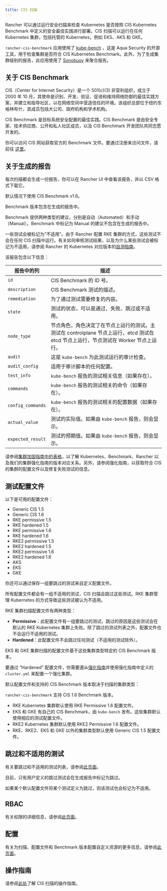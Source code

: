 ```yaml
---
title: CIS 扫描
---
```


Rancher 可以通过运行安全扫描来检查 Kubernetes 是否按照 CIS Kubernetes Benchmark 中定义的安全最佳实践进行部署。CIS 扫描可以运行在任何 Kubernetes 集群，包括托管的 Kubernetes，例如 EKS、AKS 和 GKE。

`rancher-cis-benchmark` 应用使用了  <a href="https://github.com/aquasecurity/kube-bench" target="_blank">kube-bench</a> ，这是 Aqua Security 的开源工具，用于检查集群是否符合 CIS Kubernetes Benchmark。此外，为了生成集群级别的报告，此应用使用了  <a href="https://github.com/vmware-tanzu/sonobuoy" target="_blank">Sonobuoy</a> 来聚合报告。


## 关于 CIS Benchmark

CIS（Center for Internet Security）是一个 501(c\)(3) 非营利组织，成立于 2000 年 10 月，其使命是识别、开发、验证、促进和维持网络防御的最佳实践方案，并建立和指导社区，以在网络空间中营造信任的环境。该组织总部位于纽约东格林布什，其成员包括大公司、政府机构和学术机构。

CIS Benchmark 是目标系统安全配置的最佳实践。CIS Benchmark 是由安全专家、技术供应商、公开和私人社区成员，以及 CIS Benchmark 开发团队共同志愿开发的。

你可以访问 CIS 网站获取官方的 Benchmark 文件。要通过注册来访问文件，请前往
<a href="https://learn.cisecurity.org/benchmarks" target="_blank">这里</a>。

## 关于生成的报告

每次扫描都会生成一份报告，你可以在 Rancher UI 中查看该报告，并以 CSV 格式下载它。

默认情况下使用 CIS Benchmark v1.6。

Benchmark 版本包含在生成的报告中。

Benchmark 提供两种类型的建议，分别是自动（Automated）和手动（Manual）。Benchmark 中标记为 Manual 的建议不包含在生成的报告中。

一些测试会被标记为“不适用”。由于 Rancher 配置 RKE 集群的方式，这些测试不会在任何 CIS 扫描中运行。有关如何审核测试结果，以及为什么某些测试会被标记为不适用，请参阅 Rancher 的 Kubernetes 对应版本的[自测指南](./rancher-security.md#cis-benchmark-和自我评估)。

该报告包含以下信息：

| 报告中的列 | 描述 |
|------------------|-------------|
| `id` | CIS Benchmark 的 ID 号。 |
| `description` | CIS Benchmark 测试的描述。 |
| `remediation` | 为了通过测试需要修复的内容。 |
| `state` | 测试的状态，可以是通过、失败、跳过或不适用。 |
| `node_type` | 节点角色，角色决定了在节点上运行的测试。主测试在 controlplane 节点上运行，etcd 测试在 etcd 节点上运行，节点测试在 Worker 节点上运行。 |
| `audit` | 这是 `kube-bench` 为此测试运行的审计检查。 |
| `audit_config` | 适用于审计脚本的任何配置。 |
| `test_info` | `kube-bench` 报告的测试相关信息（如果存在）。 |
| `commands` | `kube-bench` 报告的测试相关的命令（如果存在）。 |
| `config_commands` | `kube-bench` 报告的测试相关的配置数据（如果存在）。 |
| `actual_value` | 测试的实际值。如果由 `kube-bench` 报告，则会显示。 |
| `expected_result` | 测试的预期值。如果由 `kube-bench` 报告，则会显示。 |

请参阅[集群加固指南中的表格](./rancher-security.md)，以了解 Kubernetes、Benchmark、Rancher 以及我们的集群强化指南的版本对应关系。另外，请参阅强化指南，以获取符合 CIS 的集群的配置文件以及修复失败测试的信息。

## 测试配置文件

以下是可用的配置文件：

- Generic CIS 1.5
- Generic CIS 1.6
- RKE permissive 1.5
- RKE hardened 1.5
- RKE permissive 1.6
- RKE hardened 1.6
- RKE2 permissive 1.5
- RKE2 hardened 1.5
- RKE2 permissive 1.6
- RKE2 hardened 1.6
- AKS
- EKS
- GKE

你还可以通过保存一组要跳过的测试来自定义配置文件。

所有配置文件都会有一组不适用的测试，CIS 扫描会跳过这些测试。RKE 集群管理 Kubernetes 的方式导致这些测试被认为不适用。

RKE 集群扫描配置文件有两种类型：

- **Permissive**：此配置文件有一组要跳过的测试，跳过的原因是这些测试会在默认的 RKE Kubernetes 集群上失败。除了跳过的测试列表之外，配置文件也不会运行不适用的测试。
- **Hardened**：此配置文件不会跳过任何测试（不适用的测试除外）。

EKS 和 GKE 集群扫描的配置文件基于这些集群类型特定的 CIS Benchmark 版本。

要通过 “Hardened” 配置文件，你需要遵从[强化指南](./rancher-security.md#rancher-强化指南)并使用强化指南中定义的 `cluster.yml` 来配置一个强化集群。

默认配置文件和支持的 CIS Benchmark 版本取决于扫描的集群类型：

`rancher-cis-benchmark` 支持 CIS 1.6 Benchmark 版本。

- RKE Kubernetes 集群默认使用 RKE Permissive 1.6 配置文件。
- EKS 和 GKE 有自己的 CIS Benchmark，由 `kube-bench` 发布。这些集群默认使用相应的测试配置文件。
- RKE2 Kubernetes 集群默认使用 RKE2 Permissive 1.6 配置文件。
- RKE、RKE2、EKS 和 GKE 以外的集群类型默认使用 Generic CIS 1.5 配置文件。

## 跳过和不适用的测试

有关要跳过和不适用的测试列表，请参阅[此页面](../how-to-guides/advanced-user-guides/cis-scan-guides/skip-tests.md)。

目前，只有用户定义的跳过测试会在生成报告中标记为跳过。

如果某个默认配置文件将某个测试定义为跳过，则该测试也会标记为不适用。

## RBAC

有关权限的详细信息，请参阅[此页面](../integrations-in-rancher/cis-scans/rbac-for-cis-scans.md)。

## 配置

有关为扫描、配置文件和 Benchmark 版本配置自定义资源的更多信息，请参阅[此页面](../integrations-in-rancher/cis-scans/configuration-reference.md)。

## 操作指南

请参阅[此处](../pages-for-subheaders/cis-scan-guides.md)了解 CIS 扫描的操作指南。